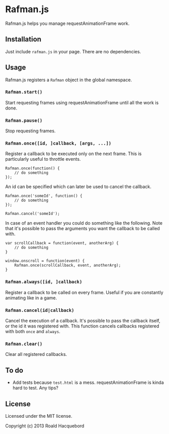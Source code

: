 # Rafman.js
Rafman.js helps you manage requestAnimationFrame work.

## Installation
Just include `rafman.js` in your page. There are no dependencies.

## Usage
Rafman.js registers a `Rafman` object in the global namespace.

### `Rafman.start()`
Start requesting frames using requestAnimationFrame until all the work is done.

### `Rafman.pause()`
Stop requesting frames.

### `Rafman.once([id, ]callback, [args, ...])`
Register a callback to be executed only on the next frame. This is particularly useful to throttle events.

	Rafman.once(function() {
		// do something
	});

An id can be specified which can later be used to cancel the callback.
	
	Rafman.once('someId', function() {
		// do something
	});

	Rafman.cancel('someId');

In case of an event handler you could do something like the following. Note that it's possible to pass the arguments you want the callback to be called with.

	var scrollCallback = function(event, anotherArg) {
		// do something
	}
	
	window.onscroll = function(event) {
		Rafman.once(scrollCallback, event, anotherArg);
	}

### `Rafman.always([id, ]callback)`
Register a callback to be called on every frame. Useful if you are constantly animating like in a game.

### `Rafman.cancel(id|callback)`
Cancel the execution of a callback. It's possible to pass the callback itself, or the id it was registered with. This function cancels callbacks registered with both `once` and `always`.

### `Rafman.clear()`
Clear all registered callbacks.

## To do
- Add tests because `test.html` is a mess. requestAnimationFrame is kinda hard to test. Any tips?

## License
Licensed under the MIT license.

Copyright (c) 2013 Roald Hacquebord